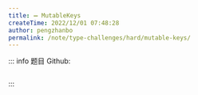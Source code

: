 ```yaml
---
title: ➖ MutableKeys
createTime: 2022/12/01 07:48:28
author: pengzhanbo
permalink: /note/type-challenges/hard/mutable-keys/
---
```


::: info 题目
Github: []()

```ts
```
:::
